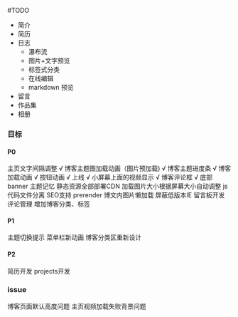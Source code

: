 #TODO
- 简介
- 简历
- 日志
    - 瀑布流
    - 图片+文字预览
    - 标签式分类
    - 在线编辑
    - markdown 预览
- 留言
- 作品集
- 相册

### 目标

#### P0
主页文字间隔调整 √
博客主题图加载动画（图片预加载) √
博客主题进度条 √
博客加载动画 √
按钮动画 √
上线 √
小屏幕上面的视频显示 √
博客评论框 √
底部banner
主题记忆
静态资源全部部署CDN
加载图片大小根据屏幕大小自动调整
js代码文件分离
SEO支持 prerender 
博文内图片懒加载
屏蔽低版本IE
留言板开发
评论管理
增加博客分类、标签
#### P1
主题切换提示
菜单栏新动画
博客分类区重新设计

#### P2
简历开发
projects开发

### issue

博客页面默认高度问题
主页视频加载失败背景问题



